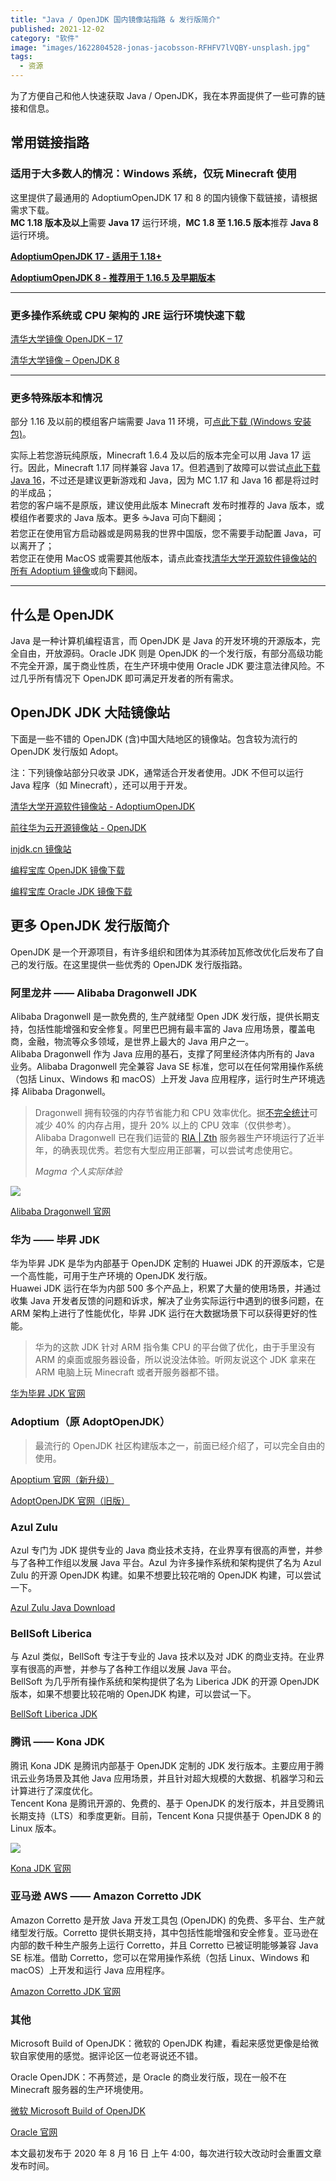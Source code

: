 ```yaml
---
title: "Java / OpenJDK 国内镜像站指路 & 发行版简介"
published: 2021-12-02
category: "软件"
image: "images/1622804528-jonas-jacobsson-RFHFV7lVQBY-unsplash.jpg"
tags:
  - 资源
---
```


为了方便自己和他人快速获取 Java / OpenJDK，我在本界面提供了一些可靠的链接和信息。

## 常用链接指路

### 适用于大多数人的情况：Windows 系统，仅玩 Minecraft 使用

这里提供了最通用的 AdoptiumOpenJDK 17 和 8 的国内镜像下载链接，请根据需求下载。  
**MC 1.18 版本及以上**需要 **Java 17** 运行环境，**MC 1.8 至 1.16.5 版本**推荐 **Java 8** 运行环境。

[**AdoptiumOpenJDK 17 - 适用于 1.18+**](https://mirrors.tuna.tsinghua.edu.cn/Adoptium/17/jre/x64/windows/)

[**AdoptiumOpenJDK 8 - 推荐用于 1.16.5 及早期版本**](https://mirrors.tuna.tsinghua.edu.cn/Adoptium/8/jre/x64/windows/)

---

### 更多操作系统或 CPU 架构的 JRE 运行环境快速下载

[清华大学镜像 OpenJDK – 17](https://mirrors.tuna.tsinghua.edu.cn/Adoptium/17/jre/)

[清华大学镜像 – OpenJDK 8](https://mirrors.tuna.tsinghua.edu.cn/Adoptium/8/jre/)

---

### 更多特殊版本和情况

部分 1.16 及以前的模组客户端需要 Java 11 环境，可[点此下载 (Windows 安装包)](https://mirrors.tuna.tsinghua.edu.cn/Adoptium/11/jre/x64/windows/)。

实际上若您游玩纯原版，Minecraft 1.6.4 及以后的版本完全可以用 Java 17 运行。因此，Minecraft 1.17 同样兼容 Java 17。但若遇到了故障可以尝试[点此下载 Java 16](https://mirrors.huaweicloud.com/openjdk/16.0.2/openjdk-16.0.2_windows-x64_bin.zip)，不过还是建议更新游戏和 Java，因为 MC 1.17 和 Java 16 都是将过时的半成品；  
若您的客户端不是原版，建议使用此版本 Minecraft 发布时推荐的 Java 版本，或模组作者要求的 Java 版本。更多 ☕Java 可向下翻阅；  
若您正在使用官方启动器或是网易我的世界中国版，您不需要手动配置 Java，可以离开了；  
若您正在使用 MacOS 或需要其他版本，请点此查找[清华大学开源软件镜像站的所有 Adoptium 镜像](https://mirrors.tuna.tsinghua.edu.cn/Adoptium/)或向下翻阅。

---

## 什么是 OpenJDK

Java 是一种计算机编程语言，而 OpenJDK 是 Java 的开发环境的开源版本，完全自由，开放源码。Oracle JDK 则是 OpenJDK 的一个发行版，有部分高级功能不完全开源，属于商业性质，在生产环境中使用 Oracle JDK 要注意法律风险。不过几乎所有情况下 OpenJDK 即可满足开发者的所有需求。

## OpenJDK JDK 大陆镜像站

下面是一些不错的 OpenJDK (含)中国大陆地区的镜像站。包含较为流行的 OpenJDK 发行版如 Adopt。

注：下列镜像站部分只收录 JDK，通常适合开发者使用。JDK 不但可以运行 Java 程序（如 Minecraft），还可以用于开发。

[清华大学开源软件镜像站 - AdoptiumOpenJDK](https://mirrors.tuna.tsinghua.edu.cn/Adoptium/)

[前往华为云开源镜像站 - OpenJDK](https://mirrors.huaweicloud.com/openjdk/)

[injdk.cn 镜像站](https://www.injdk.cn/)

[编程宝库 OpenJDK 镜像下载](http://www.codebaoku.com/jdk/jdk-openjdk.html)

[编程宝库 Oracle JDK 镜像下载](http://www.codebaoku.com/jdk/jdk-oracle.html)

## 更多 OpenJDK 发行版简介

OpenJDK 是一个开源项目，有许多组织和团体为其添砖加瓦修改优化后发布了自己的发行版。在这里提供一些优秀的 OpenJDK 发行版指路。

### 阿里龙井 —— Alibaba Dragonwell JDK

Alibaba Dragonwell 是一款免费的, 生产就绪型 Open JDK 发行版，提供长期支持，包括性能增强和安全修复。阿里巴巴拥有最丰富的 Java 应用场景，覆盖电商，金融，物流等众多领域，是世界上最大的 Java 用户之一。  
Alibaba Dragonwell 作为 Java 应用的基石，支撑了阿里经济体内所有的 Java 业务。Alibaba Dragonwell 完全兼容 Java SE 标准，您可以在任何常用操作系统（包括 Linux、Windows 和 macOS）上开发 Java 应用程序，运行时生产环境选择 Alibaba Dragonwell。

> Dragonwell 拥有较强的内存节省能力和 CPU 效率优化。据[不完全统计](https://www.mcbbs.net/thread-1232993-1-1.html)可减少 40% 的内存占用，提升 20% 以上的 CPU 效率（仅供参考）。 Alibaba Dragonwell 已在我们运营的 [RIA | Zth](http://ria.red/) 服务器生产环境运行了近半年，的确表现优秀。若您有大型应用正部署，可以尝试考虑使用它。
>
> _Magma 个人实际体验_

![](images/1638456350-dragonwell_std_txt_horiz.png)

[Alibaba Dragonwell 官网](https://dragonwell-jdk.io/)

### 华为 —— 毕昇 JDK

华为毕昇 JDK 是华为内部基于 OpenJDK 定制的 Huawei JDK 的开源版本，它是一个高性能，可用于生产环境的 OpenJDK 发行版。  
Huawei JDK 运行在华为内部 500 多个产品上，积累了大量的使用场景，并通过收集 Java 开发者反馈的问题和诉求，解决了业务实际运行中遇到的很多问题，在 ARM 架构上进行了性能优化，毕昇 JDK 运行在大数据场景下可以获得更好的性能。

> 华为的这款 JDK 针对 ARM 指令集 CPU 的平台做了优化，由于手里没有 ARM 的桌面或服务器设备，所以说没法体验。听网友说这个 JDK 拿来在 ARM 电脑上玩 Minecraft 或者开服务器都不错。

[华为毕昇 JDK 官网](https://mirrors.huaweicloud.com/kunpeng/archive/compiler/bisheng_jdk/)

### Adoptium（原 AdoptOpenJDK）

> 最流行的 OpenJDK 社区构建版本之一，前面已经介绍了，可以完全自由的使用。

[Apoptium 官网（新升级）](https://adoptium.net/)

[AdoptOpenJDK 官网（旧版）](https://adoptopenjdk.net/)

### Azul Zulu

Azul 专门为 JDK 提供专业的 Java 商业技术支持，在业界享有很高的声誉，并参与了各种工作组以发展 Java 平台。Azul 为许多操作系统和架构提供了名为 Azul Zulu 的开源 OpenJDK 构建。如果不想要比较花哨的 OpenJDK 构建，可以尝试一下。

[Azul Zulu Java Download](https://www.azul.com/downloads/)

### BellSoft Liberica

与 Azul 类似，BellSoft 专注于专业的 Java 技术以及对 JDK 的商业支持。在业界享有很高的声誉，并参与了各种工作组以发展 Java 平台。  
BellSoft 为几乎所有操作系统和架构提供了名为 Liberica JDK 的开源 OpenJDK 版本，如果不想要比较花哨的 OpenJDK 构建，可以尝试一下。

[BellSoft Liberica JDK](https://bell-sw.com/pages/downloads/?)

### 腾讯 —— Kona JDK

腾讯 Kona JDK 是腾讯内部基于 OpenJDK 定制的 JDK 发行版本。主要应用于腾讯云业务场景及其他 Java 应用场景，并且针对超大规模的大数据、机器学习和云计算进行了深度优化。  
Tencent Kona 是腾讯开源的、免费的、基于 OpenJDK 的发行版本，并且受腾讯长期支持（LTS）和季度更新。目前，Tencent Kona 只提供基于 OpenJDK 8 的 Linux 版本。

![](images/1638456217-1638456318465.png)

[Kona JDK 官网](https://github.com/Tencent/TencentKona-8)

### 亚马逊 AWS —— Amazon Corretto JDK

Amazon Corretto 是开放 Java 开发工具包 (OpenJDK) 的免费、多平台、生产就绪型发行版。Corretto 提供长期支持，其中包括性能增强和安全修复。亚马逊在内部的数千种生产服务上运行 Corretto，并且 Corretto 已被证明能够兼容 Java SE 标准。借助 Corretto，您可以在常用操作系统（包括 Linux、Windows 和 macOS）上开发和运行 Java 应用程序。

[Amazon Corretto JDK 官网](https://aws.amazon.com/cn/corretto/)

### 其他

Microsoft Build of OpenJDK：微软的 OpenJDK 构建，看起来感觉更像是给微软自家使用的感觉。据评论区一位老哥说还不错。

Oracle OpenJDK：不再赘述，是 Oracle 的商业发行版，现在一般不在 Minecraft 服务器的生产环境使用。

[微软 Microsoft Build of OpenJDK](https://docs.microsoft.com/zh-cn/java/openjdk/download)

[Oracle 官网](https://www.oracle.com/java/technologies/downloads/)

本文最初发布于 2020 年 8 月 16 日 上午 4:00，每次进行较大改动时会重置文章发布时间。
